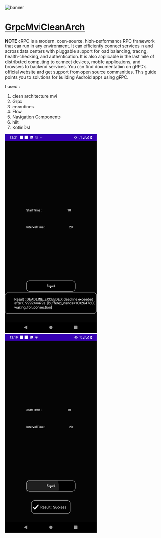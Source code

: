 ![banner](https://miro.medium.com/max/784/1*yMpBGtp4ifmc3u7vnEi4wQ.png)
# [GrpcMviCleanArch](https://github.com/amirhusseinSSoori/GrpcMviCleanArch)

**NOTE**
gRPC is a modern, open-source, high-performance RPC framework that can run in any environment. It can efficiently connect services in and across data centers with pluggable support for load balancing, tracing, health-checking, and authentication. It is also applicable in the last mile of distributed computing to connect devices, mobile applications, and browsers to backend services. You can find documentation on gRPC’s official website and get support from open source communities. This guide points you to solutions for building Android apps using gRPC.

I used :
1. clean architecture mvi
2. Grpc
3. coroutines
4. Flow
5. Navigation Components
6. hilt
7. KotlinDsl



<img src="/screenshots/error.png" width="300" >  <img src="/screenshots/success.png" width="300" >




